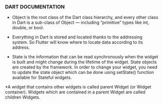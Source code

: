 ### DART DOCUMENTATION
* Object is the root class of the Dart class hierarchy, and every other class in Dart is a sub-class of Object — including “primitive” types like int, double, or bool.

* Everything in Dart is stored and located thanks to the addressing system. So Flutter will know where to locate data according to its address.

* State is the information that can be read synchronously when the widget is built and might change during the lifetime of the widget. State objects are created by the framework. In order to change your widget, you need to update the state object which can be done using setState() function available for Stateful widgets. 

*A widget that contains other widgets is called parent Widget (or Widget container). Widgets which are contained in a parent Widget are called children Widgets.
